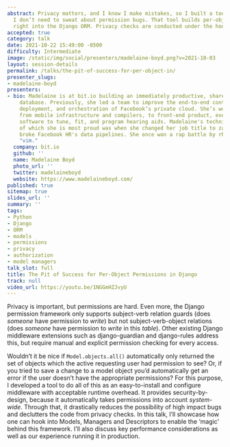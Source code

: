 ```yaml
---
abstract: Privacy matters, and I know I make mistakes, so I built a tool to make sure
  I don’t need to sweat about permission bugs. That tool builds per-object permissions
  right into the Django ORM. Privacy checks are conducted under the hood, automatically.
accepted: true
category: talk
date: 2021-10-22 15:49:00 -0500
difficulty: Intermediate
image: /static/img/social/presenters/madelaine-boyd.png?v=2021-10-03
layout: session-details
permalink: /talks/the-pit-of-success-for-per-object-in/
presenter_slugs:
- madelaine-boyd
presenters:
- bio: Madelaine is at bit.io building an immediately productive, shareable cloud
    database. Previously, she led a team to improve the end-to-end containerization,
    deployment, and orchestration of Facebook’s private cloud. She’s worked on everything
    from mobile infrastructure and compilers, to front-end product, even building
    software to tune, fit, and program hearing aids. Madelaine's technical accomplishment
    of which she is most proud was when she changed her job title to zalgo text and
    broke Facebook HR's data pipelines. She once won a rap battle by rhyming with
    "vim."
  company: bit.io
  github: ''
  name: Madelaine Boyd
  photo_url: ''
  twitter: madelaineboyd
  website: https://www.madelaineboyd.com/
published: true
sitemap: true
slides_url: ''
summary: ''
tags:
- Python
- Django
- ORM
- models
- permissions
- privacy
- authorization
- model managers
talk_slot: full
title: The Pit of Success for Per-Object Permissions in Django
track: null
video_url: https://youtu.be/1NGGmHZJvyU
---
```


Privacy is important, but permissions are hard. Even more, the Django permission framework only supports subject-verb relation guards (does *someone* have permission to *write*) but not subject-verb-object relations (does *someone* have permission to *write* in this *table*). Other existing Django middleware extensions such as django-guardian and django-rules address this, but require manual and explicit permission checking for every access.

Wouldn’t it be nice if `Model.objects.all()` automatically only returned the set of objects which the active requesting user had permission to see? Or, if you tried to save a change to a model object you’d automatically get an error if the user doesn’t have the appropriate permissions? For this purpose, I developed a tool to do all of this as an easy-to-install and configure middleware with acceptable runtime overhead. It provides security-by-design, because it automatically takes permissions into account *system-wide*. Through that, it drastically reduces the possibility of high impact bugs and declutters the code from privacy checks. In this talk, I’ll showcase how one can hook into Models, Managers and Descriptors to enable the ‘magic’ behind this framework. I’ll also discuss key performance considerations as well as our experience running it in production.
